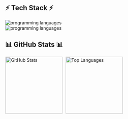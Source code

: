 <h2>⚡ Tech Stack ⚡</h2>

<div>
    <img src="https://skillicons.dev/icons?i=linux,html,css,tailwind,js,ts,react,vite,nodejs,express,postgres,mongodb,vercel" alt="programming languages" />
    <br>
    <img src="https://skillicons.dev/icons?i=c,cpp,python,rust" alt="programming languages" />
</div>

<h2>📊 GitHub Stats 📊</h2>

<div style="display: flex; flex-direction:row; justify-content: left; align-items: left; width: 100%; text-align: left; gap: 10px;">
  <img src="https://github-readme-stats.vercel.app/api?username=Vishv04&show_icons=true&theme=tokyonight" 
       alt="GitHub Stats" height="180px" />
  <img src="https://github-readme-stats.vercel.app/api/top-langs/?username=Vishv04&layout=compact&theme=tokyonight" 
       alt="Top Languages" height="180px" />
  
</div>

